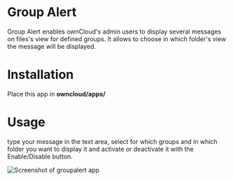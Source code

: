 # Group Alert
Group Alert enables ownCloud's admin users to display several messages on files's view for defined groups. It allows to choose in which folder's view the message will be displayed.
# Installation
Place this app in **owncloud/apps/**

# Usage
type your message in the text area, select for which groups and in which folder you want to display it and activate or deactivate it with the Enable/Disable button.

![Screenshot of groupalert app](https://bitbucket.org/zb2oby/groupalert/raw/master/img/screenshot.png)


